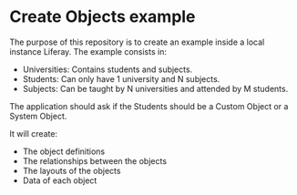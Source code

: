 # Create Objects example
The purpose of this repository is to create an example inside a local instance Liferay.
The example consists in:
* Universities: Contains students and subjects.
* Students: Can only have 1 university and N subjects.
* Subjects: Can be taught by N universities and attended by M students.

The application should ask if the Students should be a Custom Object or a System Object.

It will create:
* The object definitions
* The relationships between the objects
* The layouts of the objects
* Data of each object
